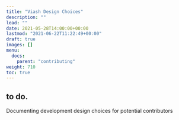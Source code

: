 ```yaml
---
title: "Viash Design Choices"
description: ""
lead: ""
date: 2021-05-28T14:00:00+00:00
lastmod: "2021-06-22T11:22:49+00:00"
draft: true
images: []
menu:
  docs:
    parent: "contributing"
weight: 710
toc: true
---
```




## to do.

Documenting development design choices for potential contributors
